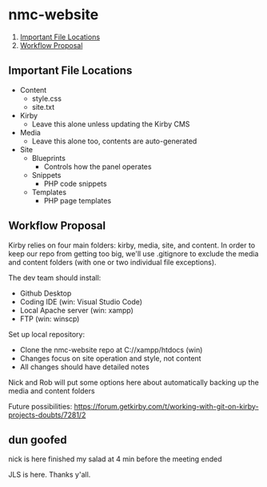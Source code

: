# nmc-website

1. [Important File Locations](#important-file-locations)
2. [Workflow Proposal](#workflow-proposal)

## Important File Locations

- Content
  - style.css
  - site.txt
- Kirby
  - Leave this alone unless updating the Kirby CMS
- Media
  - Leave this alone too, contents are auto-generated
- Site
   - Blueprints
     - Controls how the panel operates
   - Snippets
     - PHP code snippets
   - Templates
     - PHP page templates 
 
## Workflow Proposal

Kirby relies on four main folders: kirby, media, site, and content. In order to keep our repo from getting too big, we'll use .gitignore to exclude the media and content folders (with one or two individual file exceptions). 

The dev team should install:
- Github Desktop
- Coding IDE (win: Visual Studio Code)
- Local Apache server (win: xampp)
- FTP (win: winscp)

Set up local repository:
- Clone the nmc-website repo at C://xampp/htdocs (win)
- Changes focus on site operation and style, not content
- All changes should have detailed notes

Nick and Rob will put some options here about automatically backing up the media and content folders
  
Future possibilities:
https://forum.getkirby.com/t/working-with-git-on-kirby-projects-doubts/7281/2

## dun goofed

nick is here
finished my salad at 4 min before the meeting ended

JLS is here.  Thanks y'all.
